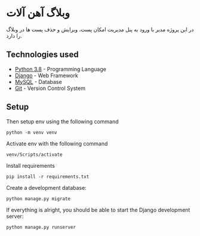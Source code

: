 # وبلاگ آهن آلات
در این پروژه مدیر با ورود به پنل مدیریت امکان پست، ویرایش و حذف پست ها در وبلاگ را دارد.

## Technologies used
- [Python 3.8](https://www.python.org/) - Programming Language
- [Django](https://docs.djangoproject.com/en/4.0/releases/4.0/) - Web Framework
- [MySQL](https://www.mysql.com/) - Database
- [Git](https://git-scm.com/doc) - Version Control System

## Setup

Then setup env using the following command
```
python -m venv venv
```
Activate env with the following command
```
venv/Scripts/activate
```
Install requirements
```
pip install -r requirements.txt
```
Create a development database:
```
python manage.py migrate
```
If everything is alright, you should be able to start the Django development server:
```
python manage.py runserver
```
